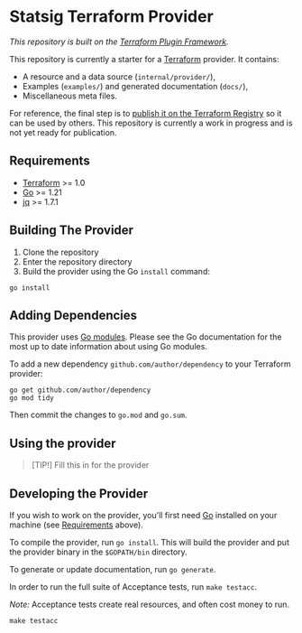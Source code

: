 # Statsig Terraform Provider

_This repository is built on the [Terraform Plugin Framework](https://github.com/hashicorp/terraform-plugin-framework)._

This repository is currently a starter for a [Terraform](https://www.terraform.io) provider. It contains:

- A resource and a data source (`internal/provider/`),
- Examples (`examples/`) and generated documentation (`docs/`),
- Miscellaneous meta files.

For reference, the final step is to [publish it on the Terraform Registry](https://developer.hashicorp.com/terraform/registry/providers/publishing) so it can be used by others. This repository is currently a work in progress and is not yet ready for publication.

## Requirements

- [Terraform](https://developer.hashicorp.com/terraform/downloads) >= 1.0
- [Go](https://golang.org/doc/install) >= 1.21
- [jq](https://stedolan.github.io/jq/download/) >= 1.7.1

## Building The Provider

1. Clone the repository
1. Enter the repository directory
1. Build the provider using the Go `install` command:

```shell
go install
```

## Adding Dependencies

This provider uses [Go modules](https://github.com/golang/go/wiki/Modules).
Please see the Go documentation for the most up to date information about using Go modules.

To add a new dependency `github.com/author/dependency` to your Terraform provider:

```shell
go get github.com/author/dependency
go mod tidy
```

Then commit the changes to `go.mod` and `go.sum`.

## Using the provider

> [TIP!]
> Fill this in for the provider

## Developing the Provider

If you wish to work on the provider, you'll first need [Go](http://www.golang.org) installed on your machine (see [Requirements](#requirements) above).

To compile the provider, run `go install`. This will build the provider and put the provider binary in the `$GOPATH/bin` directory.

To generate or update documentation, run `go generate`.

In order to run the full suite of Acceptance tests, run `make testacc`.

_Note:_ Acceptance tests create real resources, and often cost money to run.

```shell
make testacc
```
